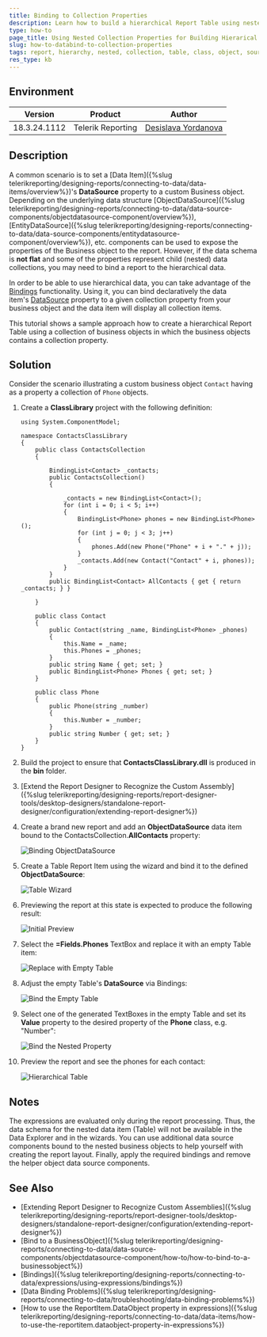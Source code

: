 ```yaml
---
title: Binding to Collection Properties
description: Learn how to build a hierarchical Report Table using nested Collection Properties.
type: how-to
page_title: Using Nested Collection Properties for Building Hierarical Table
slug: how-to-databind-to-collection-properties
tags: report, hierarchy, nested, collection, table, class, object, source
res_type: kb
---
```


## Environment

| Version | Product | Author | 
| ---- | ---- | ---- | 
| 18.3.24.1112 | Telerik Reporting |[Desislava Yordanova](https://www.telerik.com/blogs/author/desislava-yordanova)| 

## Description

A common scenario is to set a [Data Item]({%slug telerikreporting/designing-reports/connecting-to-data/data-items/overview%})'s **DataSource** property to a custom Business object. Depending on the underlying data structure [ObjectDataSource]({%slug telerikreporting/designing-reports/connecting-to-data/data-source-components/objectdatasource-component/overview%}), [EntityDataSource]({%slug telerikreporting/designing-reports/connecting-to-data/data-source-components/entitydatasource-component/overview%}), etc. components can be used to expose the properties of the Business object to the report. However, if the data schema is **not flat** and some of the properties represent child (nested) data collections, you may need to bind a report to the hierarchical data.

In order to be able to use hierarchical data, you can take advantage of the [Bindings](/api/Telerik.Reporting.ReportItemBase#Telerik_Reporting_ReportItemBase_Bindings) functionality. Using it, you can bind declaratively the data item's [DataSource](/api/Telerik.Reporting.DataItem#Telerik_Reporting_DataItem_DataSource) property to a given collection property from your business object and the data item will display all collection items.

This tutorial shows a sample approach how to create a hierarchical Report Table using a collection of business objects  in which the business objects contains a collection property.

## Solution

Consider the scenario illustrating a custom business object `Contact` having as a property a collection of `Phone` objects.

1. Create a **ClassLibrary** project with the following definition:

	````CSharp
	using System.ComponentModel;

	namespace ContactsClassLibrary
	{
		public class ContactsCollection
		{

			BindingList<Contact> _contacts;
			public ContactsCollection()
			{

				_contacts = new BindingList<Contact>();
				for (int i = 0; i < 5; i++)
				{
					BindingList<Phone> phones = new BindingList<Phone>();
					for (int j = 0; j < 3; j++)
					{
						phones.Add(new Phone("Phone" + i + "." + j));
					}
					_contacts.Add(new Contact("Contact" + i, phones));
				}
			}
			public BindingList<Contact> AllContacts { get { return _contacts; } }

		}

		public class Contact
		{
			public Contact(string _name, BindingList<Phone> _phones)
			{
				this.Name = _name;
				this.Phones = _phones;
			}
			public string Name { get; set; }
			public BindingList<Phone> Phones { get; set; }
		}

		public class Phone
		{
			public Phone(string _number)
			{
				this.Number = _number;
			}
			public string Number { get; set; }
		}
	}
	````

1. Build the project to ensure that **ContactsClassLibrary.dll** is produced in the **bin** folder.

1. [Extend the Report Designer to Recognize the Custom Assembly]({%slug telerikreporting/designing-reports/report-designer-tools/desktop-designers/standalone-report-designer/configuration/extending-report-designer%})

1. Create a brand new report and add an **ObjectDataSource** data item bound to the ContactsCollection.**AllContacts** property:

	![Binding ObjectDataSource](images/binding-object-data-source.png) 

1. Create a Table Report Item using the wizard and bind it to the defined **ObjectDataSource**:

	![Table Wizard](images/table-wizard.png)  

1. Previewing the report at this state is expected to produce the following result:

	![Initial Preview](images/initial-preview.png)   

1. Select the **=Fields.Phones** TextBox and replace it with an empty Table item:

	![Replace with Empty Table](images/replace-with-empty-table.png)    

1. Adjust the empty Table's **DataSource** via Bindings:

	![Bind the Empty Table](images/bind-the-empty-table.png)   

1. Select one of the generated TextBoxes in the empty Table and set its **Value** property to the desired property of the **Phone** class, e.g. "Number":

	![Bind the Nested Property](images/bind-the-nested-property.png)    

1. Preview the report and see the phones for each contact:

	![Hierarchical Table](images/hierarchical-table.png)    

## Notes

The expressions are evaluated only during the report processing. Thus, the data schema for the nested data item (Table) will not be available in the Data Explorer and in the wizards. You can use additional data source components bound to the nested business objects to help yourself with creating the report layout. Finally, apply the required bindings and remove the helper object data source components.

## See Also

* [Extending Report Designer to Recognize Custom Assemblies]({%slug telerikreporting/designing-reports/report-designer-tools/desktop-designers/standalone-report-designer/configuration/extending-report-designer%})
* [Bind to a BusinessObject]({%slug telerikreporting/designing-reports/connecting-to-data/data-source-components/objectdatasource-component/how-to/how-to-bind-to-a-businessobject%})
* [Bindings]({%slug telerikreporting/designing-reports/connecting-to-data/expressions/using-expressions/bindings%})
* [Data Binding Problems]({%slug telerikreporting/designing-reports/connecting-to-data/troubleshooting/data-binding-problems%})
* [How to use the ReportItem.DataObject property in expressions]({%slug telerikreporting/designing-reports/connecting-to-data/data-items/how-to-use-the-reportitem.dataobject-property-in-expressions%})
